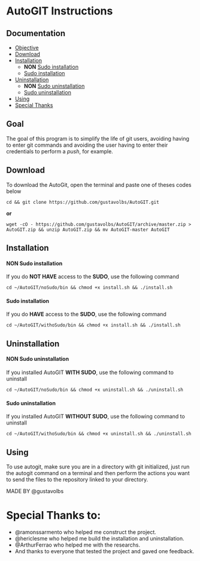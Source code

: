 # AutoGIT Instructions

## Documentation
* [Objective](https://github.com/gustavolbs/AutoGIT/edit/master/README.md#objective)
* [Download](https://github.com/gustavolbs/AutoGIT/edit/master/README.md#download)
* [Installation](https://github.com/gustavolbs/AutoGIT/edit/master/README.md#installation)
  * **NON** [Sudo installation](https://github.com/gustavolbs/AutoGIT/edit/master/README.md#non-sudo-installation)
  * [Sudo installation](https://github.com/gustavolbs/AutoGIT/edit/master/README.md#sudo-installation)
* [Uninstallation](https://github.com/gustavolbs/AutoGIT/edit/master/README.md#uninstallation)
  * **NON** [Sudo uninstallation](https://github.com/gustavolbs/AutoGIT/edit/master/README.md#non-sudo-uninstallation)
  * [Sudo uninstallation](https://github.com/gustavolbs/AutoGIT/edit/master/README.md#sudo-uninstallation)
* [Using](https://github.com/gustavolbs/AutoGIT/edit/master/README.md#using)
* [Special Thanks](https://github.com/gustavolbs/AutoGIT/edit/master/README.md#special-thanks)


## Goal
   The goal of this program is to simplify the life of git users, avoiding having to enter git commands and avoiding the user having to enter their credentials to perform a _push_, for example.
   
## Download
   To download the AutoGit, open the terminal and paste one of theses codes below
```
cd && git clone https://github.com/gustavolbs/AutoGIT.git
```
**or**
```
wget -cO - https://github.com/gustavolbs/AutoGIT/archive/master.zip > AutoGIT.zip && unzip AutoGIT.zip && mv AutoGIT-master AutoGIT
```

## Installation
#### **NON** Sudo installation
   If you do **NOT HAVE** access to the **SUDO**, use the following command
```
cd ~/AutoGIT/noSudo/bin && chmod +x install.sh && ./install.sh 
```

#### Sudo installation
   If you do **HAVE** access to the **SUDO**, use the following command
```
cd ~/AutoGIT/withoSudo/bin && chmod +x install.sh && ./install.sh 
```

## Uninstallation
#### **NON** Sudo uninstallation
   If you installed AutoGIT **WITH SUDO**, use the following command to uninstall
```
cd ~/AutoGIT/noSudo/bin && chmod +x uninstall.sh && ./uninstall.sh 
```

#### Sudo uninstallation
   If you installed AutoGIT **WITHOUT SUDO**, use the following command to uninstall
```
cd ~/AutoGIT/withoSudo/bin && chmod +x uninstall.sh && ./uninstall.sh 
```

## Using
   To use autogit, make sure you are in a directory with git initialized, just run the autogit command on a terminal and then perform the actions you want to send the files to the repository linked to your directory.




MADE BY @gustavolbs



# Special Thanks to:

- @ramonssarmento who helped me construct the project.
- @hericlesme who helped me build the installation and uninstallation.
- @ArthurFerrao who helped me with the researchs.
- And thanks to everyone that tested the project and gaved one feedback.
